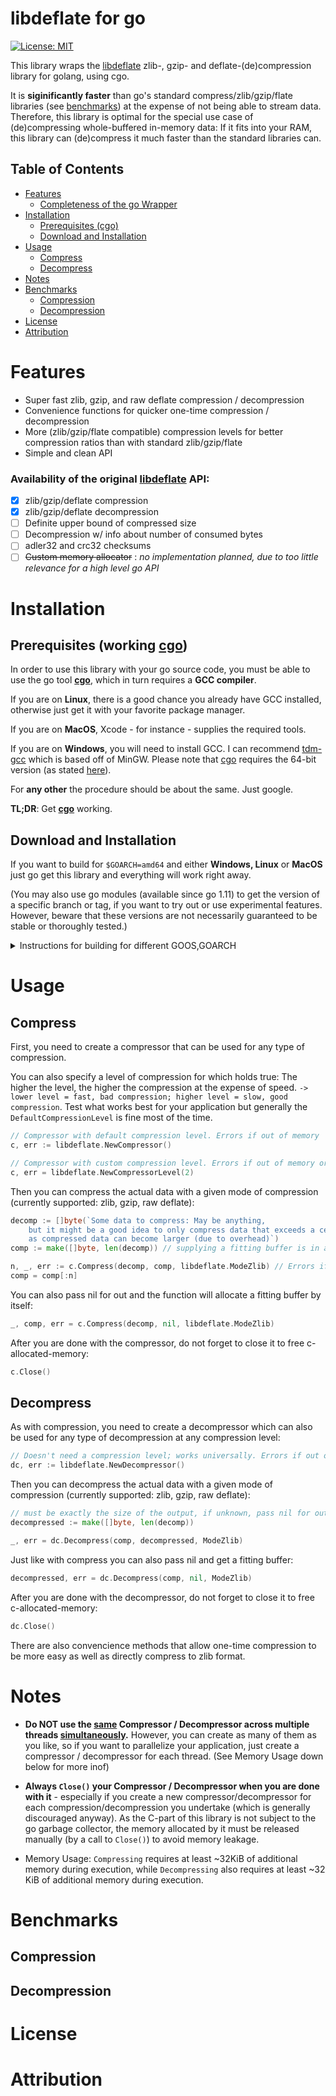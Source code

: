 # libdeflate for go

[![License: MIT](https://img.shields.io/badge/License-MIT-yellow.svg)](https://opensource.org/licenses/MIT)

This library wraps the [libdeflate](https://github.com/ebiggers/libdeflate) zlib-, gzip- and deflate-(de)compression library for golang, using cgo.

It is **siginificantly faster** than go's standard compress/zlib/gzip/flate libraries (see [benchmarks](#benchmarks)) at the expense of not being able to stream data. Therefore, this library is optimal for the special use case of (de)compressing whole-buffered in-memory data: If it fits into your RAM, this library can (de)compress it much faster than the standard libraries can. 

## Table of Contents

- [Features](#features)
  - [Completeness of the go Wrapper](#availability-of-the-original-libdeflate-api)
- [Installation](#installation)
  - [Prerequisites (cgo)](#prerequisites-working-cgo)
  - [Download and Installation](#download-and-installation)
- [Usage](#usage)
  - [Compress](#compress)
  - [Decompress](#decompress)
- [Notes](#notes)
- [Benchmarks](#benchmarks)
  - [Compression](#compression)
  - [Decompression](#decompression)
- [License](#license)
- [Attribution](#attribution)

# Features

- Super fast zlib, gzip, and raw deflate compression / decompression
- Convenience functions for quicker one-time compression / decompression 
- More (zlib/gzip/flate compatible) compression levels for better compression ratios than with standard zlib/gzip/flate
- Simple and clean API 

### Availability of the original [libdeflate](https://github.com/ebiggers/libdeflate) API:
   - [x] zlib/gzip/deflate compression
   - [x] zlib/gzip/deflate decompression
   - [ ] Definite upper bound of compressed size
   - [ ] Decompression w/ info about number of consumed bytes
   - [ ] adler32 and crc32 checksums
   - [ ] ~~Custom memory allocator~~ : *no implementation planned, due to too little relevance for a high level go API*
   
# Installation

## Prerequisites (working [cgo](https://golang.org/cmd/cgo/))

In order to use this library with your go source code, you must be able to use the go tool **[cgo](https://golang.org/cmd/cgo/)**, which in turn requires a **GCC compiler**.

If you are on **Linux**, there is a good chance you already have GCC installed, otherwise just get it with your favorite package manager.

If you are on **MacOS**, Xcode - for instance - supplies the required tools.

If you are on **Windows**, you will need to install GCC.
I can recommend [tdm-gcc](https://jmeubank.github.io/tdm-gcc/) which is based
off of MinGW. Please note that [cgo](https://golang.org/cmd/cgo/) requires the 64-bit version (as stated [here](https://github.com/golang/go/wiki/cgo#windows)). 

For **any other** the procedure should be about the same. Just google. 

**TL;DR**: Get **[cgo](https://golang.org/cmd/cgo/)** working.

## Download and Installation

If you want to build for `$GOARCH=amd64` and either **Windows, Linux** or **MacOS** just go get this library and everything will work right away. 

(You may also use go modules (available since go 1.11) to get the version of a specific branch or tag, if you want to try out or use experimental features. However, beware that these versions are not necessarily guaranteed to be stable or thoroughly tested.)

<details>

<summary> Instructions for building for different GOOS,GOARCH </summary>


First of all, it is not encouraged to build for non-64-bit archs, as this library works best for 64-bit systems. 

A list of possible GOOS,GOARCH combinations can be viewed [here](https://golang.org/doc/install/source#environment). 

**Instructions:**

1. You will need to compile and build the C [libdeflate](https://github.com/ebiggers/libdeflate) library for your target system by cloning the [repository](https://github.com/ebiggers/libdeflate) and executing the Makefile (specifying the build). *You should always use GCC for compilation as this produces the fastest libraries.* 

2. Step 1 will yield compiled library files. You are going to want to use the static library (usually ending with .a \[in case of windows, rename .lib to .a\]), give it an adequate name (like `libdeflate_GOOS_GOARCH.a`) and copy it to the native/libs folder of this library.

3. Go to the native/cgo.go file, which should roughly look like this: 
```go
package native

/*
#cgo CFLAGS: -I${SRCDIR}/libs/
#cgo windows,amd64 LDFLAGS: ${SRCDIR}/libs/libdeflate_windows_amd64.a 
#cgo linux,amd64 LDFLAGS: ${SRCDIR}/libs/libdeflate_linux_amd64.a
#cgo darwin,amd64 LDFLAGS: ${SRCDIR}/libs/libdeflate_darwin_amd64.a
*/
import "C"
```
Now you want to add your build of libdeflate to the cgo directives, more specifically, to the linker flags, like this (omit the '+'): 
```diff
package native

/*
#cgo CFLAGS: -I${SRCDIR}/libs/
+#cgo GOOS,GOARCH LDFLAGS: ${SRCDIR}/libs/libdeflate_GOOS_GOARCH.a
#cgo windows,amd64 LDFLAGS: ${SRCDIR}/libs/libdeflate_windows_amd64.a
#cgo linux,amd64 LDFLAGS: ${SRCDIR}/libs/libdeflate_linux_amd64.a
#cgo darwin,amd64 LDFLAGS: ${SRCDIR}/libs/libdeflate_darwin_amd64.a
*/
import "C"
```

That's it! It should work now!

</details>

# Usage

## Compress

First, you need to create a compressor that can be used for any type of compression. 

You can also specify a level of compression for which holds true: The higher the level, the higher the compression at the expense of speed. 
`-> lower level = fast, bad compression; higher level = slow, good compression`. Test what works best for your application but generally the `DefaultCompressionLevel` is fine most of the time. 

```go
// Compressor with default compression level. Errors if out of memory
c, err := libdeflate.NewCompressor()

// Compressor with custom compression level. Errors if out of memory or if an illegal level was passed. 
c, err = libdeflate.NewCompressorLevel(2)
```

Then you can compress the actual data with a given mode of compression (currently supported: zlib, gzip, raw deflate): 

```go 
decomp := []byte(`Some data to compress: May be anything,  
    but it might be a good idea to only compress data that exceeds a certain threshold in size, 
    as compressed data can become larger (due to overhead)`)
comp := make([]byte, len(decomp)) // supplying a fitting buffer is in all cases the fastest approach

n, _, err := c.Compress(decomp, comp, libdeflate.ModeZlib) // Errors if buffer was too short
comp = comp[:n]
```

You can also pass nil for out and the function will allocate a fitting buffer by itself:

```go
_, comp, err = c.Compress(decomp, nil, libdeflate.ModeZlib)
```

After you are done with the compressor, do not forget to close it to free c-allocated-memory:

```go
c.Close()
```

## Decompress 

As with compression, you need to create a decompressor which can also be used for any type of decompression at any compression level:

```go
// Doesn't need a compression level; works universally. Errors if out of memory.
dc, err := libdeflate.NewDecompressor() 
```

Then you can decompress the actual data with a given mode of compression (currently supported: zlib, gzip, raw deflate): 

```go 
// must be exactly the size of the output, if unknown, pass nil for out(see below)
decompressed := make([]byte, len(decomp)) 

_, err = dc.Decompress(comp, decompressed, ModeZlib) 
```

Just like with compress you can also pass nil and get a fitting buffer:

```go
decompressed, err = dc.Decompress(comp, nil, ModeZlib)
```

After you are done with the decompressor, do not forget to close it to free c-allocated-memory:

```go
dc.Close()
```

There are also convencience methods that allow one-time compression to be more easy as well as directly compress to zlib format.

# Notes

- **Do NOT use the <ins>same</ins> Compressor / Decompressor across multiple threads <ins>simultaneously</ins>.** However, you can create as many of them as you like, so if you want to parallelize your application, just create a compressor / decompressor for each thread. (See Memory Usage down below for more inof)

- **Always `Close()` your Compressor / Decompressor when you are done with it** - especially if you create a new compressor/decompressor for each compression/decompression you undertake (which is generally discouraged anyway). As the C-part of this library is not subject to the go garbage collector, the memory allocated by it must be released manually (by a call to `Close()`) to avoid memory leakage.

- Memory Usage: `Compressing` requires at least ~32KiB of additional memory during execution, while `Decompressing` also requires at least ~32 KiB of additional memory during execution. 

# Benchmarks

## Compression

## Decompression

# License

# Attribution
